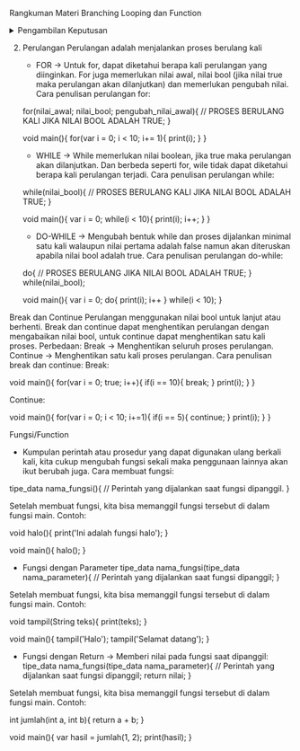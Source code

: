 Rangkuman Materi Branching Looping dan Function
<details>
<summary>Pengambilan Keputusan</summary>
Menentukan alur program pada kondisi tertentu. if(memerlukan nilai bool dari operator logika atau comparison lalu menjalankan bagian proses apabila nilai boolean bernilai true/benar. Suatu ekspresi akan menguji suatu kondisi, apabila true blok program akan dijalankan namun apabila false maka proses tersebut akan dilewatkan. Ekspresi bisa dituliskan seperti :<br>

if(nilai_bool){
    // AKAN DIPROSES APABILA NILAI TRUE
}

Contoh:<br>

void main(){
int usia = 18;
    if(usia < 20){
        print('Usia remaja');
    }
}

Terdapat perintah else apabila nilai booleannya adalah false. Contoh penggunaan else:<br>

void main(){
int usia = 18;
    if(usia < 20){
        print('Usia remaja');
    }else{
        print('Tidak memiliki golongan');
    }
}

Kita bisa menambah alternatif lain jika saat kondisi pertama false apabila di kondisi kedua kemungkinan true. Contoh penggunaan else if:<br>

void main(){
int usia = 18;
    if(usia < 20){
        print('Usia remaja');
    }else if(usia < 40){
        print('Dewasa');
    }else{
        print('Tidak memiliki golongan');
    }
}

</details>

2. Perulangan
Perulangan adalah menjalankan proses berulang kali
    - FOR -> Untuk for, dapat diketahui berapa kali perulangan yang diinginkan. For juga memerlukan nilai awal, nilai bool (jika nilai true maka perulangan akan dilanjutkan) dan memerlukan pengubah nilai. Cara penulisan perulangan for:
    
    for(nilai_awal; nilai_bool; pengubah_nilai_awal){
        // PROSES BERULANG KALI JIKA NILAI BOOL ADALAH TRUE;
    }
    
    void main(){
        for(var i = 0; i < 10; i+= 1){
            print(i);
        }
    }
    

    - WHILE -> While memerlukan nilai boolean, jika true maka perulangan akan dilanjutkan. Dan berbeda seperti for, wile tidak dapat diketahui berapa kali perulangan terjadi. Cara penulisan perulangan while:

    while(nilai_bool){
        // PROSES BERULANG KALI JIKA NILAI BOOL ADALAH TRUE;
    }

    void main(){
        var i = 0;
        while(i < 10){
            print(i);
            i++;
        }
    }

    - DO-WHILE -> Mengubah bentuk while dan proses dijalankan minimal satu kali walaupun nilai pertama adalah false namun akan diteruskan apabila nilai bool adalah true. Cara penulisan perulangan do-while:

    do{
        // PROSES BERULANG JIKA NILAI BOOL ADALAH TRUE;
    } while(nilai_bool);

    void main(){
        var i = 0;
        do{
            print(i);
            i++
        } while(i < 10);
    }
    
Break dan Continue
Perulangan menggunakan nilai bool untuk lanjut atau berhenti. Break dan continue dapat menghentikan perulangan dengan mengabaikan nilai bool, untuk continue dapat menghentikan satu kali proses. Perbedaan:
Break -> Menghentikan seluruh proses perulangan.
Continue -> Menghentikan satu kali proses perulangan.
Cara penulisan break dan continue:
Break:

void main(){
    for(var i = 0; true; i++){
        if(i == 10){
            break;
        }
        print(i);
    }
}

Continue:

void main(){
    for(var i = 0; i < 10; i+=1){
        if(i == 5){
            continue;
        }
        print(i);
    }
}

Fungsi/Function
- Kumpulan perintah atau prosedur yang dapat digunakan ulang berkali kali, kita cukup mengubah fungsi sekali maka penggunaan lainnya akan ikut berubah juga. Cara membuat fungsi:

tipe_data nama_fungsi(){
    // Perintah yang dijalankan saat fungsi dipanggil.
}

Setelah membuat fungsi, kita bisa memanggil fungsi tersebut di dalam fungsi main. Contoh:

void halo(){
    print('Ini adalah fungsi halo');
}

void main(){
    halo();
}

- Fungsi dengan Parameter
tipe_data nama_fungsi(tipe_data nama_parameter){
    // Perintah yang dijalankan saat fungsi dipanggil;
}

Setelah membuat fungsi, kita bisa memanggil fungsi tersebut di dalam fungsi main. Contoh:

void tampil(String teks){
    print(teks);
}

void main(){
    tampil('Halo');
    tampil('Selamat datang');
}

- Fungsi dengan Return -> Memberi nilai pada fungsi saat dipanggil:
tipe_data nama_fungsi(tipe_data nama_parameter){
    // Perintah yang dijalankan saat fungsi dipanggil;
    return nilai;
}

Setelah membuat fungsi, kita bisa memanggil fungsi tersebut di dalam fungsi main. Contoh:

int jumlah(int a, int b){
    return a + b;
}

void main(){
    var hasil = jumlah(1, 2);
    print(hasil);
}
